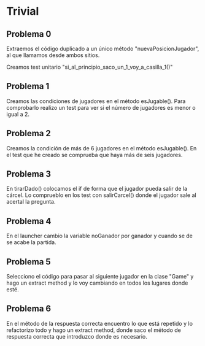 # Trivial

## Problema 0
Extraemos el código duplicado a un único método "nuevaPosicionJugador",
al que llamamos desde ambos sitios.

Creamos test unitario "si_al_principio_saco_un_1_voy_a_casilla_1()"

## Problema 1
Creamos las condiciones de jugadores en el método esJugable(). Para comprobarlo realizo un test para ver si el número de jugadores es menor o igual a 2.

## Problema 2
Creamos la condición de más de 6 jugadores en el método esJugable(). En el test que he creado se comprueba que haya más de seis jugadores.

## Problema 3
En tirarDado() colocamos el if de forma que el jugador pueda salir de la cárcel. Lo comprueblo en los test con salirCarcel() donde el jugador sale al acertal la pregunta.

## Problema 4
En el launcher cambio la variable noGanador por ganador y cuando se de se acabe la partida.

## Problema 5
Selecciono el código para pasar al siguiente jugador en la clase "Game" y hago un extract method y lo voy cambiando en todos los lugares donde esté.

## Problema 6
En el método de la respuesta correcta encuentro lo que está repetido y lo refactorizo todo y hago un extract method, donde saco el método de respuesta correcta que introduzco donde es necesario.